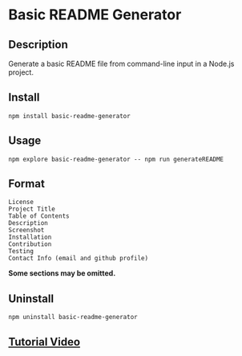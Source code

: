 # Basic README Generator
## **Description**

Generate a basic README file from command-line input in a Node.js project.
## **Install**

```shell
npm install basic-readme-generator
```
## **Usage**

```shell
npm explore basic-readme-generator -- npm run generateREADME
```
## **Format**
```
License
Project Title
Table of Contents
Description
Screenshot
Installation
Contribution
Testing
Contact Info (email and github profile)
```
**Some sections may be omitted.**

## **Uninstall**

```shell
npm uninstall basic-readme-generator
```

## **[Tutorial Video](https://youtu.be/w7k2tMFHB4s)**
